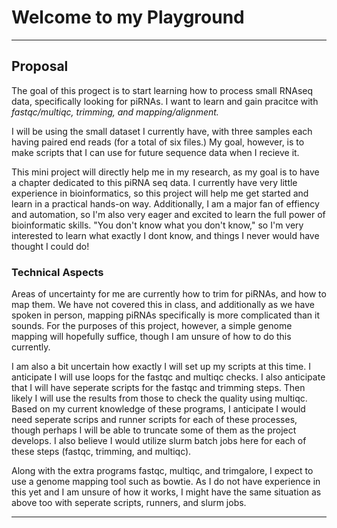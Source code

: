 # Welcome to my Playground
--------
## Proposal 
The goal of this progect is to start learning how to process small RNAseq data, specifically looking for piRNAs. I want to learn and gain pracitce with *fastqc/multiqc, trimming, and mapping/alignment.*

I will be using the small dataset I currently have, with three samples each having paired end reads (for a total of six files.) My goal, however, is to make scripts that I can use for future sequence data when I recieve it. 

This mini project will directly help me in my research, as my goal is to have a chapter dedicated to this piRNA seq data. I currently have very little experience in bioinformatics, so this project will help me get started and learn in a practical hands-on way. Additionally, I am a major fan of effiency and automation, so I'm also very eager and excited to learn the full power of bioinformatic skills. "You don't know what you don't know," so I'm very interested to learn what exactly I dont know, and things I never would have thought I could do!

### Technical Aspects

Areas of uncertainty for me are currently how to trim for piRNAs, and how to map them. We have not covered this in class, and additionally as we have spoken in person, mapping piRNAs specifically is more complicated than it sounds. For the purposes of this project, however, a simple genome mapping will hopefully suffice, though I am unsure of how to do this currently. 

I am also a bit uncertain how exactly I will set up my scripts at this time. I anticipate I will use loops for the fastqc and multiqc checks. I also anticipate that I will have seperate scripts for the fastqc and trimming steps. Then likely I will use the results from those to check the quality using multiqc. Based on my current knowledge of these programs, I anticipate I would need seperate scrips and runner scripts for each of these processes, though perhaps I will be able to truncate some of them as the project develops. I also believe I would utilize slurm batch jobs here for each of these steps (fastqc, trimming, and multiqc).

Along with the extra programs fastqc, multiqc, and trimgalore, I expect to use a genome mapping tool such as bowtie. As I do not have experience in this yet and I am unsure of how it works, I might have the same situation as above too with seperate scripts, runners, and slurm jobs. 

------------
